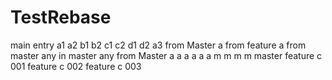 # TestRebase
main entry
a1
a2
b1
b2
c1
c2
d1
d2
a3 from Master
a from feature a
from master
any in master
any from Master
a
a
a
a
a
a
m
m
m
m
master
feature c 001
feature c 002
feature c 003
